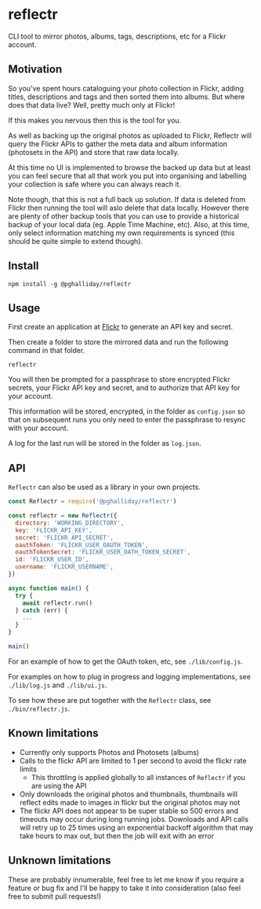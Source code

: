 # reflectr

CLI tool to mirror photos, albums, tags, descriptions, etc for a Flickr account.

## Motivation

So you've spent hours cataloguing your photo collection in Flickr, adding titles, descriptions and tags and then sorted them into albums. But where does that data live? Well, pretty much only at Flickr!

If this makes you nervous then this is the tool for you.

As well as backing up the original photos as uploaded to Flickr, Reflectr will query the Flickr APIs to gather the meta data and album information (photosets in the API) and store that raw data locally.

At this time no UI is implemented to browse the backed up data but at least you can feel secure that all that work you put into organising and labelling your collection is safe where you can always reach it.

Note though, that this is not a full back up solution. If data is deleted from Flickr then running the tool will aslo delete that data locally. However there are plenty of other backup tools that you can use to provide a historical backup of your local data (eg. Apple Time Machine, etc). Also, at this time, only select information matching my own requirements is synced (this should be quite simple to extend though).

## Install

```
npm install -g @pghalliday/reflectr
```

## Usage

First create an application at [Flickr](https://www.flickr.com/services/apps/) to generate an API key and secret.

Then create a folder to store the mirrored data and run the following command in that folder.

```
reflectr
```

You will then be prompted for a passphrase to store encrypted Flickr secrets, your Flickr API key and secret, and to authorize that API key for your account.

This information will be stored, encrypted, in the folder as `config.json` so that on subsequent runs you only need to enter the passphrase to resync with your account.

A log for the last run will be stored in the folder as `log.json`.

## API

`Reflectr` can also be used as a library in your own projects.

```javascript
const Reflectr = require('@pghalliday/reflectr')

const reflectr = new Reflectr({
  directory: 'WORKING_DIRECTORY',
  key: 'FLICKR_API_KEY',
  secret: 'FLICKR_API_SECRET',
  oauthToken: 'FLICKR_USER_OAUTH_TOKEN',
  oauthTokenSecret: 'FLICKR_USER_OATH_TOKEN_SECRET',
  id: 'FLICKR_USER_ID',
  username: 'FLICKR_USERNAME',
})

async function main() {
  try {
    await reflectr.run()
  } catch (err) {
    ...
  }
}

main()
```

For an example of how to get the OAuth token, etc, see `./lib/config.js`.

For examples on how to plug in progress and logging implementations, see `./lib/log.js` and `./lib/ui.js`.

To see how these are put together with the `Reflectr` class, see `./bin/reflectr.js`.

## Known limitations

- Currently only supports Photos and Photosets (albums)
- Calls to the flickr API are limited to 1 per second to avoid the flickr rate limits
  - This throttling is applied globally to all instances of `Reflectr` if you are using the API
- Only downloads the original photos and thumbnails, thumbnails will reflect edits made to images in flickr but the original photos may not
- The flickr API does not appear to be super stable so 500 errors and timeouts may occur during long running jobs. Downloads and API calls will retry up to 25 times using an exponential backoff algorithm that may take hours to max out, but then the job will exit with an error

## Unknown limitations

These are probably innumerable, feel free to let me know if you require a feature or bug fix and I'll be happy to take it into consideration (also feel free to submit pull requests!)
